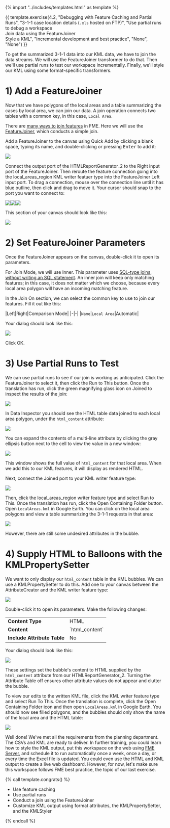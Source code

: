 {% import "../includes/templates.html" as template %}

{{ template.exercise(4.2,
               "Debugging with Feature Caching and Partial Runs",
               "3-1-1 case location details (<code>.xls</code> hosted on FTP)",
               "Use partial runs to debug a workspace<br>Join data using the FeatureJoiner<br>Style a KML",
               "Incremental development and best practice",
               "None",
               "None")
}}

To get the summarized 3-1-1 data into our KML data, we have to join the data streams. We will use the FeatureJoiner transformer to do that. Then we'll use partial runs to test our workspace incrementally. Finally, we'll style our KML using some format-specific transformers.

# 1) Add a FeatureJoiner

Now that we have polygons of the local areas and a table summarizing the cases by local area, we can join our data. A join operation connects two tables with a common key, in this case, `Local Area`.

There are [many ways to join features](https://knowledge.safe.com/articles/34619/working-with-database-transformers-1.html) in FME. Here we will use the [FeatureJoiner](http://docs.safe.com/fme/html/FME_Desktop_Documentation/FME_Transformers/Transformers/featurejoiner.htm), which conducts a simple join.

Add a FeatureJoiner to the canvas using Quick Add by clicking a blank space, typing its name, and double-clicking or pressing <kbd>Enter</kbd> to add it:

![](./Images/feature-joiner-quick-add.png)

Connect the output port of the HTMLReportGenerator_2 to the Right input port of the FeatureJoiner. Then reroute the feature connection going into the local_areas_region KML writer featuer type into the FeatureJoiner Left input port. To drag a connection, mouse over the connection line until it has blue outline, then click and drag to move it. Your cursor should snap to the port you want to connect to:

![](./Images/click-and-drag-1.png)![](./Images/click-and-drag-2.png)![](./Images/click-and-drag-3.png)

This section of your canvas should look like this:

![](./Images/feature-joiner.png)

# 2) Set FeatureJoiner Parameters

Once the FeatureJoiner appears on the canvas, double-click it to open its parameters.

For Join Mode, we will use Inner. This parameter uses [SQL-type joins, without writing an SQL statement](http://docs.safe.com/fme/html/FME_Desktop_Documentation/FME_Transformers/Transformers/featurejoiner.htm). An inner join will keep only matching features; in this case, it does not matter which we choose, because every local area polygon will have an incoming matching feature.

In the Join On section, we can select the common key to use to join our features. Fill it out like this:

|Left|Right|Comparison Mode|
|-|-|
|`Name`|`Local Area`|Automatic|

Your dialog should look like this:

![](./Images/feature-joiner.png)

Click OK.

# 3) Use Partial Runs to Test

We can use partial runs to see if our join is working as anticipated. Click the FeatureJoiner to select it, then click the Run to This button. Once the translation has run, click the green magnifying glass icon on Joined to inspect the results of the join:

![](./Images/inspect-cached-features.png)

In Data Inspector you should see the HTML table data joined to each local area polygon, under the `html_content` attribute:

![](./Images/joined-table.png)


You can expand the contents of a multi-line attribute by clicking the gray ellipsis button next to the cell to view the value in a new window:

![](./Images/value-view.png)

This window shows the full value of `html_content` for that local area. When we add this to our KML features, it will display as rendered HTML.

Next, connect the Joined port to your KML writer feature type:

![](./Images/feature-joiner-connected.png)

Then, click the local_areas_region writer feature type and select Run to This. Once the translation has run, click the Open Containing Folder button. Open `LocalAreas.kml` in Google Earth. You can click on the local area polygons and view a table summarizing the 3-1-1 requests in that area:

![](./Images/kml-bubble.png)

However, there are still some undesired attributes in the bubble.

# 4) Supply HTML to Balloons with the KMLPropertySetter

We want to only display our `html_content` table in the KML bubbles. We can use a KMLPropertySetter to do this. Add one to your canvas between the AttributeCreator and the KML writer feature type:

![](./Images/kml-property-setter.png)

Double-click it to open its parameters. Make the following changes:

<table style="border: 0px">

  <tr>
    <td style="font-weight: bold">Content Type</td>
    <td style="">HTML</td>
  </tr>

  <tr>
    <td style="font-weight: bold">Content</td>
    <td style="">`html_content`</td>
  </tr>

  <tr>
    <td style="font-weight: bold">Include Attribute Table</td>
    <td style="">No</td>
  </tr>

</table>

Your dialog should look like this:

![](./Images/kml-property-setter-parameters.png)

These settings set the bubble's content to HTML supplied by the `html_content` attribute from our HTMLReportGenerator_2. Turning the Attribute Table off ensures other attribute values do not appear and clutter the bubble.

To view our edits to the written KML file, click the KML writer feature type and select Run To This. Once the translation is complete, click the Open Containing Folder icon and then open `LocalAreas.kml` in Google Earth. You should now see filled polygons, and the bubbles should only show the name of the local area and the HTML table:

![](./Images/kml-bubble-2.png)

Well done! We've met all the requirements from the planning department. The CSVs and KML are ready to deliver. In further training, you could learn how to style the KML output, put this workspace on the web using [FME Server](https://www.safe.com/fme/fme-server/), and schedule it to run automatically once a week, once a day, or every time the Excel file is updated. You could even use the HTML and KML output to create a live web dashboard. However, for now, let's make sure this workspace follows FME best practice, the topic of our last exercise.

{% call template.congrats() %}

<ul>
  <li>Use feature caching</li>
  <li>Use partial runs</li>
  <li>Conduct a join using the FeatureJoiner</li>
  <li>Customize KML output using format attributes, the KMLPropertySetter, and the KMLStyler</li>
</ul>

{% endcall %}
